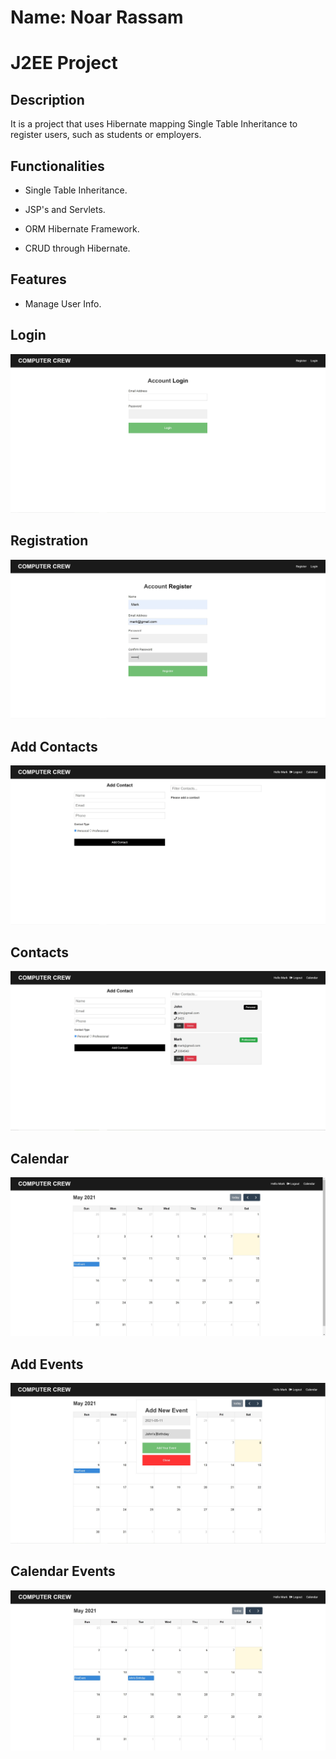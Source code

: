# Name: Noar Rassam

# J2EE Project

## Description
It is a project that uses Hibernate mapping Single Table Inheritance to register users, such as students or employers.

## Functionalities

* Single Table Inheritance.

* JSP's and Servlets.

* ORM Hibernate Framework.

* CRUD through Hibernate.

## Features
* Manage User Info.

## **Login**

![![Login]()](https://github.com/noarrassam/MernStack-Login-Contacts-Calendar/blob/master/images/1.JPG)

## **Registration**

![![Registration]()](https://github.com/noarrassam/MernStack-Login-Contacts-Calendar/blob/master/images/2.JPG)

## **Add Contacts**

![![Add Contacts]()](https://github.com/noarrassam/MernStack-Login-Contacts-Calendar/blob/master/images/3.JPG)

## **Contacts**

![![Contacts]()](https://github.com/noarrassam/MernStack-Login-Contacts-Calendar/blob/master/images/6.JPG)

## **Calendar**

![![Calendar]()](https://github.com/noarrassam/MernStack-Login-Contacts-Calendar/blob/master/images/7.JPG)

## **Add Events**

![![Add Events]()](https://github.com/noarrassam/MernStack-Login-Contacts-Calendar/blob/master/images/8.JPG)

## **Calendar Events**

![![Calendar Events]()](https://github.com/noarrassam/MernStack-Login-Contacts-Calendar/blob/master/images/9.JPG)
